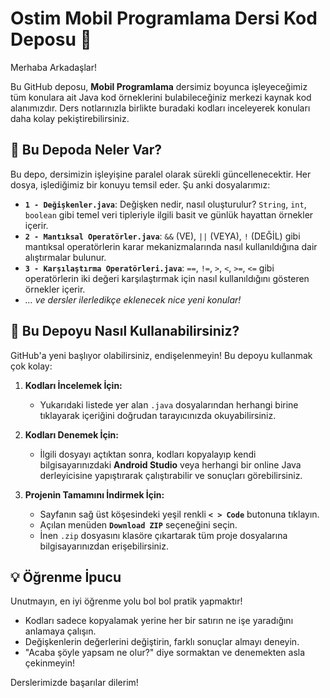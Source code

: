# Ostim Mobil Programlama Dersi Kod Deposu 👋

Merhaba Arkadaşlar!

Bu GitHub deposu, **Mobil Programlama** dersimiz boyunca işleyeceğimiz tüm konulara ait Java kod örneklerini bulabileceğiniz merkezi kaynak kod alanımızdır. Ders notlarınızla birlikte buradaki kodları inceleyerek konuları daha kolay pekiştirebilirsiniz.

## 📂 Bu Depoda Neler Var?

Bu depo, dersimizin işleyişine paralel olarak sürekli güncellenecektir. Her dosya, işlediğimiz bir konuyu temsil eder. Şu anki dosyalarımız:

* **`1 - Değişkenler.java`**: Değişken nedir, nasıl oluşturulur? `String`, `int`, `boolean` gibi temel veri tipleriyle ilgili basit ve günlük hayattan örnekler içerir.
* **`2 - Mantıksal Operatörler.java`**: `&&` (VE), `||` (VEYA), `!` (DEĞİL) gibi mantıksal operatörlerin karar mekanizmalarında nasıl kullanıldığına dair alıştırmalar bulunur.
* **`3 - Karşılaştırma Operatörleri.java`**: `==`, `!=`, `>`, `<`, `>=`, `<=` gibi operatörlerin iki değeri karşılaştırmak için nasıl kullanıldığını gösteren örnekler içerir.
* *... ve dersler ilerledikçe eklenecek nice yeni konular!*

## 🚀 Bu Depoyu Nasıl Kullanabilirsiniz?

GitHub'a yeni başlıyor olabilirsiniz, endişelenmeyin! Bu depoyu kullanmak çok kolay:

1.  **Kodları İncelemek İçin:**
    * Yukarıdaki listede yer alan `.java` dosyalarından herhangi birine tıklayarak içeriğini doğrudan tarayıcınızda okuyabilirsiniz.

2.  **Kodları Denemek İçin:**
    * İlgili dosyayı açtıktan sonra, kodları kopyalayıp kendi bilgisayarınızdaki **Android Studio** veya herhangi bir online Java derleyicisine yapıştırarak çalıştırabilir ve sonuçları görebilirsiniz.

3.  **Projenin Tamamını İndirmek İçin:**
    * Sayfanın sağ üst köşesindeki yeşil renkli **`< > Code`** butonuna tıklayın.
    * Açılan menüden **`Download ZIP`** seçeneğini seçin.
    * İnen `.zip` dosyasını klasöre çıkartarak tüm proje dosyalarına bilgisayarınızdan erişebilirsiniz.

## 💡 Öğrenme İpucu

Unutmayın, en iyi öğrenme yolu bol bol pratik yapmaktır!

* Kodları sadece kopyalamak yerine her bir satırın ne işe yaradığını anlamaya çalışın.
* Değişkenlerin değerlerini değiştirin, farklı sonuçlar almayı deneyin.
* "Acaba şöyle yapsam ne olur?" diye sormaktan ve denemekten asla çekinmeyin!

Derslerimizde başarılar dilerim!